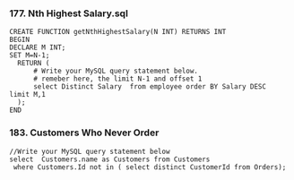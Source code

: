 ### 177. Nth Highest Salary.sql
```
CREATE FUNCTION getNthHighestSalary(N INT) RETURNS INT
BEGIN
DECLARE M INT;
SET M=N-1;
  RETURN (
      # Write your MySQL query statement below.
      # remeber here, the limit N-1 and offset 1
      select Distinct Salary  from employee order BY Salary DESC  limit M,1
  );
END
```

### 183. Customers Who Never Order
```
//Write your MySQL query statement below
select  Customers.name as Customers from Customers
 where Customers.Id not in ( select distinct CustomerId from Orders);
 ```
